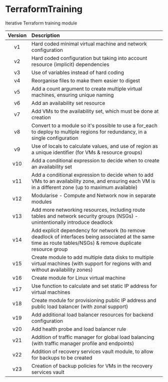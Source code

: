 # TerraformTraining
Iterative Terraform training module

| Version | Description                                                                                                                                                     |
| :-----: | :-------------------------------------------------------------------------------------------------------------------------------------------------------------- |
|   v1    | Hard coded minimal virtual machine and network configuration                                                                                                    |
|   v2    | Hard coded configuration but taking into account resource (implicit) dependencies                                                                               |
|   v3    | Use of variables instead of hard coding                                                                                                                         |
|   v4    | Reorganise files to make them easier to digest                                                                                                                  |
|   v5    | Add a count argument to create multiple virtual machines, ensuring unique naming                                                                                |
|   v6    | Add an availability set resource                                                                                                                                |
|   v7    | Add VMs to the availability set, which must be done at creation                                                                                                 |
|   v8    | Convert to a module so it's possible to use a for_each to deploy to multiple regions for redundancy, in a single configuration                                  |
|   v9    | Use of locals to calculate values, and use of region as a unique identifier (for VMs & resource groups)                                                         |
|   v10   | Add a conditional expression to decide when to create an availability set                                                                                       |
|   v11   | Add a conditional expression to decide when to add VMs to an availability zone, and ensuring each VM is in a different zone (up to maximum available)           |
|   v12   | Modularise - Compute and Network now in separate modules                                                                                                        |
|   v13   | Add more networking resources, including route tables and network security groups (NSGs) - unintentionally introduce deadlock                                   |
|   v14   | Add explicit dependency for network (to remove deadlock of interfaces being associated at the same time as route tables/NSGs) & remove duplicate resource group |
|   v15   | Create module to add multiple data disks to multiple virtual machines (with support for regions with and without availability zones)                            |
|   v16   | Create module for Linux virtual machine                                                                                                                         |
|   v17   | Use function to calculate and set static IP address for virtual machines                                                                                        |
|   v18   | Create module for provisioning public IP address and public load balancer (with zonal support)                                                                  |
|   v19   | Add additional load balancer resources for backend configuration                                                                                                |
|   v20   | Add health probe and load balancer rule                                                                                                                         |
|   v21   | Addition of traffic manager for global load balancing (with traffic manager profile and endpoints)                                                              |
|   v22   | Addition of recovery services vault module, to allow for backups to be created                                                                                  |
|   v23   | Creation of backup policies for VMs in the recovery services vault                                                                                              |